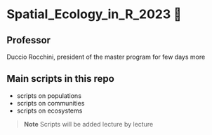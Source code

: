 # Spatial_Ecology_in_R_2023 👾

## Professor
Duccio Rocchini, president of the master program for few days more

## Main scripts in this repo
+ scripts on populations
+ scripts on communities
+ scripts on ecosystems

> **Note**
> Scripts will be added lecture by lecture
